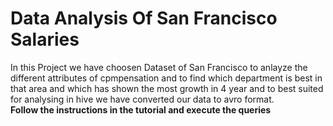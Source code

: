 # Data Analysis Of San Francisco Salaries

In this Project we have choosen Dataset of San Francisco to anlayze the different attributes of cpmpensation and to find which department is best in that area and which has shown the most growth in 4 year and to best suited for analysing in hive we have converted our data to avro format.<BR>
<b>Follow the instructions in the tutorial and execute the queries</b>
